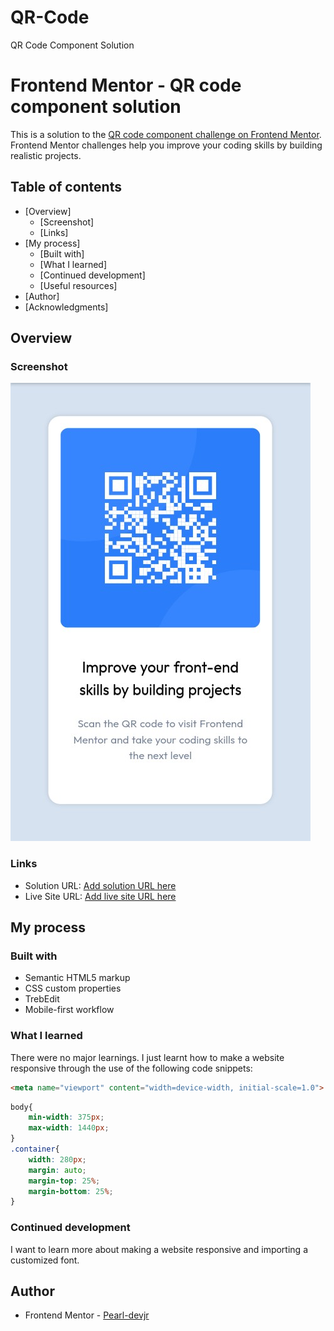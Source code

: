 # QR-Code
QR Code Component Solution

# Frontend Mentor - QR code component solution

This is a solution to the [QR code component challenge on Frontend Mentor](https://www.frontendmentor.io/challenges/qr-code-component-iux_sIO_H). Frontend Mentor challenges help you improve your coding skills by building realistic projects. 

## Table of contents

- [Overview]
  - [Screenshot]
  - [Links]
- [My process]
  - [Built with]
  - [What I learned]
  - [Continued development]
  - [Useful resources]
- [Author]
- [Acknowledgments]

## Overview

### Screenshot

![Image of QR Code Solution](QR_Code.JPG)

### Links

- Solution URL: [Add solution URL here](https://your-solution-url.com)
- Live Site URL: [Add live site URL here](https://your-live-site-url.com)

## My process

### Built with

- Semantic HTML5 markup
- CSS custom properties
- TrebEdit
- Mobile-first workflow

### What I learned

There were no major learnings. I just learnt how to make a website responsive through the use of the following code snippets:

```html
<meta name="viewport" content="width=device-width, initial-scale=1.0">
```
```css
body{
    min-width: 375px;
    max-width: 1440px;
}
.container{
    width: 280px;
    margin: auto;
    margin-top: 25%;
    margin-bottom: 25%;
}
```

### Continued development

I want to learn more about making a website responsive and importing a customized font. 

## Author

- Frontend Mentor - [Pearl-devjr](https://www.frontendmentor.io/profile/Pearl-devjr)

